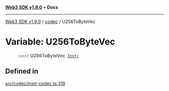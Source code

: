 [**Web3 SDK v1.9.0**](../../../README.md) • **Docs**

***

[Web3 SDK v1.9.0](../../../globals.md) / [codec](../README.md) / U256ToByteVec

# Variable: U256ToByteVec

> `const` **U256ToByteVec**: [`Instr`](../type-aliases/Instr.md)

## Defined in

[src/codec/instr-codec.ts:319](https://github.com/Mystic-Nayy/alephium-web3/blob/c1afd789a197ce5fe21f08c2965942090157c33d/packages/web3/src/codec/instr-codec.ts#L319)

